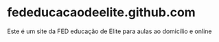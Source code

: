 # fededucacaodeelite.github.com
Este é um site da FED educação de Elite para aulas ao domicílio e online
